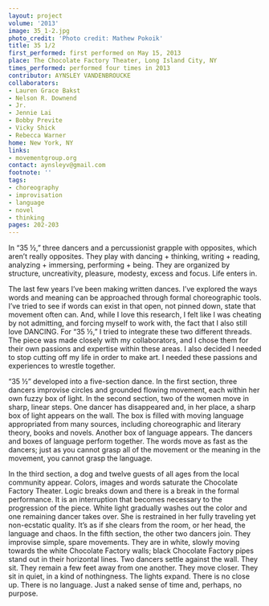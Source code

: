 ```yaml
---
layout: project
volume: '2013'
image: 35_1-2.jpg
photo_credit: 'Photo credit: Mathew Pokoik'
title: 35 1/2
first_performed: first performed on May 15, 2013
place: The Chocolate Factory Theater, Long Island City, NY
times_performed: performed four times in 2013
contributor: AYNSLEY VANDENBROUCKE
collaborators:
- Lauren Grace Bakst
- Nelson R. Downend
- Jr.
- Jennie Lai
- Bobby Previte
- Vicky Shick
- Rebecca Warner
home: New York, NY
links:
- movementgroup.org
contact: aynsleyv@gmail.com
footnote: ''
tags:
- choreography
- improvisation
- language
- novel
- thinking
pages: 202-203
---
```


In “35 ½,” three dancers and a percussionist grapple with opposites, which aren’t really opposites. They play with dancing + thinking, writing + reading, analyzing + immersing, performing + being. They are organized by structure, uncreativity, pleasure, modesty, excess and focus. Life enters in.

The last few years I’ve been making written dances. I’ve explored the ways words and meaning can be approached through formal choreographic tools. I’ve tried to see if words can exist in that open, not pinned down, state that movement often can. And, while I love this research, I felt like I was cheating by not admitting, and forcing myself to work with, the fact that I also still love DANCING. For “35 ½,” I tried to integrate these two different threads. The piece was made closely with my collaborators, and I chose them for their own passions and expertise within these areas. I also decided I needed to stop cutting off my life in order to make art. I needed these passions and experiences to wrestle together.

“35 ½” developed into a five-section dance. In the first section, three dancers improvise circles and grounded flowing movement, each within her own fuzzy box of light. In the second section, two of the women move in sharp, linear steps. One dancer has disappeared and, in her place, a sharp box of light appears on the wall. The box is filled with moving language appropriated from many sources, including choreographic and literary theory, books and novels. Another box of language appears. The dancers and boxes of language perform together. The words move as fast as the dancers; just as you cannot grasp all of the movement or the meaning in the movement, you cannot grasp the language.

In the third section, a dog and twelve guests of all ages from the local community appear. Colors, images and words saturate the Chocolate Factory Theater. Logic breaks down and there is a break in the formal performance. It is an interruption that becomes necessary to the progression of the piece. White light gradually washes out the color and one remaining dancer takes over. She is restrained in her fully traveling yet non-ecstatic quality. It’s as if she clears from the room, or her head, the language and chaos. In the fifth section, the other two dancers join. They improvise simple, spare movements. They are in white, slowly moving towards the white Chocolate Factory walls; black Chocolate Factory pipes stand out in their horizontal lines. Two dancers settle against the wall. They sit. They remain a few feet away from one another. They move closer. They sit in quiet, in a kind of nothingness. The lights expand. There is no close up. There is no language. Just a naked sense of time and, perhaps, no purpose.
